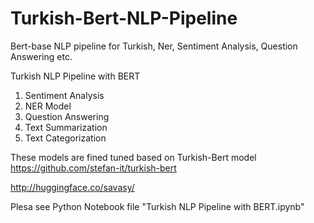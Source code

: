 # Turkish-Bert-NLP-Pipeline
Bert-base NLP pipeline for Turkish,  Ner, Sentiment Analysis, Question Answering etc.

Turkish NLP Pipeline with BERT

1. Sentiment Analysis
2. NER Model
3. Question Answering
4. Text Summarization
5. Text Categorization


These models are fined tuned based on Turkish-Bert model
https://github.com/stefan-it/turkish-bert

http://huggingface.co/savasy/

Plesa see Python Notebook file "Turkish NLP Pipeline with BERT.ipynb"
